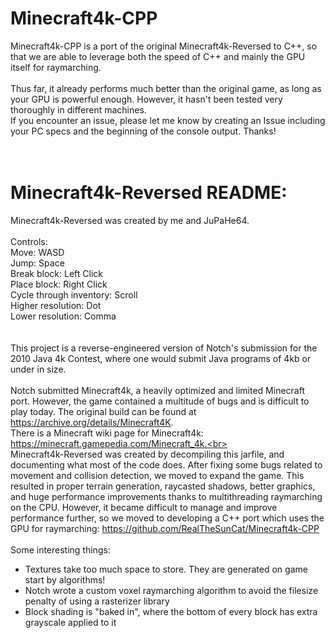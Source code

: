 # Minecraft4k-CPP
Minecraft4k-CPP is a port of the original Minecraft4k-Reversed to C++, so that we are able to leverage both the speed of C++ and mainly the GPU itself for raymarching.<br>
<br>
Thus far, it already performs much better than the original game, as long as your GPU is powerful enough. However, it hasn't been tested very thoroughly in different machines.<br>
If you encounter an issue, please let me know by creating an Issue including your PC specs and the beginning of the console output. Thanks!<br>
<br>
<br>
# Minecraft4k-Reversed README:
Minecraft4k-Reversed was created by me and JuPaHe64.<br>
<br>
Controls:<br>
Move: WASD<br>
Jump: Space<br>
Break block: Left Click<br>
Place block: Right Click<br>
Cycle through inventory: Scroll<br>
Higher resolution: Dot<br>
Lower resolution: Comma<br>
<br>
<br>
This project is a reverse-engineered version of Notch's submission for the 2010 Java 4k Contest, where one would submit Java programs of 4kb or under in size.<br>
<br>
Notch submitted Minecraft4k, a heavily optimized and limited Minecraft port. However, the game contained a multitude of bugs and is difficult to play today.
The original build can be found at https://archive.org/details/Minecraft4K. <br>
There is a Minecraft wiki page for Minecraft4k: https://minecraft.gamepedia.com/Minecraft_4k.<br>
<br>
Minecraft4k-Reversed was created by decompiling this jarfile, and documenting what most of the code does. After fixing some bugs related to movement and collision detection, we moved to expand the game. This resulted in proper terrain generation, raycasted shadows, better graphics, and huge performance improvements thanks to multithreading raymarching on the CPU. However, it became difficult to manage and improve performance further, so we moved to developing a C++ port which uses the GPU for raymarching: https://github.com/RealTheSunCat/Minecraft4k-CPP<br>
<br>
Some interesting things:<br>
- Textures take too much space to store. They are generated on game start by algorithms!<br>
- Notch wrote a custom voxel raymarching algorithm to avoid the filesize penalty of using a rasterizer library<br>
- Block shading is "baked in", where the bottom of every block has extra grayscale applied to it<br>
